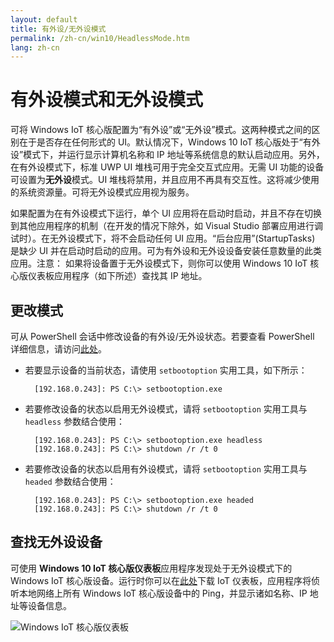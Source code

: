 ```yaml
---
layout: default
title: 有外设/无外设模式
permalink: /zh-cn/win10/HeadlessMode.htm
lang: zh-cn
---
```


# 有外设模式和无外设模式

可将 Windows IoT 核心版配置为“有外设”或“无外设”模式。这两种模式之间的区别在于是否存在任何形式的 UI。默认情况下，Windows 10 IoT 核心版处于“有外设”模式下，并运行显示计算机名称和 IP 地址等系统信息的默认启动应用。另外，在有外设模式下，标准 UWP UI 堆栈可用于完全交互式应用。无需 UI 功能的设备可设置为**无外设**模式。UI 堆栈将禁用，并且应用不再具有交互性。这将减少使用的系统资源量。可将无外设模式应用视为服务。

如果配置为在有外设模式下运行，单个 UI 应用将在启动时启动，并且不存在切换到其他应用程序的机制（在开发的情况下除外，如 Visual Studio 部署应用进行调试时）。在无外设模式下，将不会启动任何 UI 应用。“后台应用”\(StartupTasks\) 是缺少 UI 并在启动时启动的应用。可为有外设和无外设设备安装任意数量的此类应用。注意： 如果将设备置于无外设模式下，则你可以使用 Windows 10 IoT 核心版仪表板应用程序（如下所述）查找其 IP 地址。

## 更改模式
可从 PowerShell 会话中修改设备的有外设/无外设状态。若要查看 PowerShell 详细信息，请访问[此处]({{site.baseurl}}/{{page.lang}}/win10/samples/PowerShell.htm)。

* 若要显示设备的当前状态，请使用 `setbootoption` 实用工具，如下所示：

        [192.168.0.243]: PS C:\> setbootoption.exe

* 若要修改设备的状态以启用无外设模式，请将 `setbootoption` 实用工具与 `headless` 参数结合使用：

        [192.168.0.243]: PS C:\> setbootoption.exe headless
        [192.168.0.243]: PS C:\> shutdown /r /t 0

* 若要修改设备的状态以启用有外设模式，请将 `setbootoption` 实用工具与 `headed` 参数结合使用：

        [192.168.0.243]: PS C:\> setbootoption.exe headed
        [192.168.0.243]: PS C:\> shutdown /r /t 0

## 查找无外设设备

可使用 **Windows 10 IoT 核心版仪表板**应用程序发现处于无外设模式下的 Windows IoT 核心版设备。运行时你可以在[此处](http://go.microsoft.com/fwlink/?LinkID=708576)下载 IoT 仪表板，应用程序将侦听本地网络上所有 Windows IoT 核心版设备中的 Ping，并显示诸如名称、IP 地址等设备信息。

![Windows IoT 核心版仪表板]({{site.baseurl}}/Resources/images/IoTDashboard.png)
